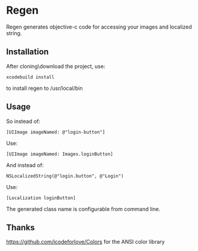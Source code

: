 # Regen
Regen generates objective-c code for accessing your images and localized string. 

## Installation

After cloning\download the project, use:

`xcodebuild install` 

to install regen to /usr/local/bin

## Usage

So instead of: 

`[UIImage imageNamed: @"login-button"]`

Use:

`[UIImage imageNamed: Images.loginButton]`

And instead of:

`NSLocalizedString(@"login.button", @"Login")`

Use:

`[Localization loginButton]`


The generated class name is configurable from command line.


## Thanks
https://github.com/icodeforlove/Colors for the ANSI color library
